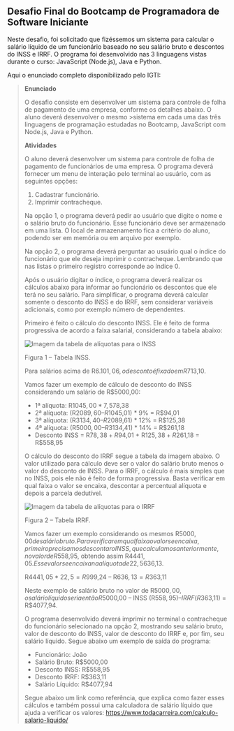 ## Desafio Final do Bootcamp de Programadora de Software Iniciante
Neste desafio, foi solicitado que fizéssemos um sistema para calcular o salário líquido de um funcionário baseado no seu salário bruto e descontos do INSS e IRRF. O programa foi desenvolvido nas 3 linguagens vistas durante o curso: JavaScript (Node.js), Java e Python.

Aqui o enunciado completo disponibilizado pelo IGTI:

> **Enunciado**
>
> O desafio consiste em desenvolver um sistema para controle de folha de pagamento de uma empresa, conforme os detalhes abaixo. O aluno deverá desenvolver o mesmo >sistema em cada uma das três linguagens de programação estudadas no Bootcamp, JavaScript com Node.js, Java e Python.
>
> **Atividades**
>
> O aluno deverá desenvolver um sistema para controle de folha de pagamento de funcionários de uma empresa. O programa deverá fornecer um menu de interação pelo terminal ao usuário, com as seguintes opções:
> 1) Cadastrar funcionário.
> 2) Imprimir contracheque.
>
> Na opção 1, o programa deverá pedir ao usuário que digite o nome e o salário bruto do funcionário. Esse funcionário deve ser armazenado em uma lista. O local de armazenamento fica a critério do aluno, podendo ser em memória ou em arquivo por exemplo.
>
>Na opção 2, o programa deverá perguntar ao usuário qual o índice do funcionário que ele deseja imprimir o contracheque. Lembrando que nas listas o primeiro registro corresponde ao índice 0.
>
> Após o usuário digitar o índice, o programa deverá realizar os cálculos abaixo para informar ao funcionário os descontos que ele terá no seu salário. Para simplificar, o programa deverá calcular somente o desconto do INSS e do IRRF, sem considerar variáveis adicionais, como por exemplo número de dependentes.
>
> Primeiro é feito o cálculo do desconto INSS. Ele é feito de forma progressiva de acordo a faixa salarial, considerando a tabela abaixo:
>
> ![Imagem da tabela de alíquotas para o INSS](https://www12.senado.leg.br/noticias/imagens/Ttabela1.jpg)
>
> Figura 1 – Tabela INSS.
>
> Para salários acima de R$6.101,06, o desconto é fixado em R$713,10.
>
>Vamos fazer um exemplo de cálculo de desconto do INSS considerando um salário de R$5000,00:
>
> * 1ª alíquota: R$1045,00 * 7,5% = R$78,38
> * 2ª alíquota: (R$2089,60 – R$1045,01) * 9% = R$94,01
> * 3ª alíquota: (R$3134,40 – R$2089,61) * 12% = R$125,38
> * 4ª alíquota: (R$5000,00 – R$3134,41) * 14% = R$261,18
> * Desconto INSS = R$78,38 + R$94,01 + R$125,38 + R$261,18 = R$558,95
>
> O cálculo do desconto do IRRF segue a tabela da imagem abaixo. O valor utilizado para cálculo deve ser o valor do salário bruto menos o valor do desconto de INSS. Para o IRRF, o cálculo é mais simples que no INSS, pois ele não é feito de forma progressiva. Basta verificar em qual faixa o valor se encaixa, descontar a percentual alíquota e depois a parcela dedutível.
>
> ![Imagem da tabela de alíquotas para o IRRF](https://s.dicionariofinanceiro.com/imagens/tabela-irrf-cke.jpg) 
>
> Figura 2 – Tabela IRRF.
>
> Vamos fazer um exemplo considerando os mesmos R$5000,00 de salário bruto. Para verificar em qual faixa o valor se encaixa, primeiro precisamos descontar o INSS, que calculamos anteriormente, no valor de R$558,95, obtendo assim R$4441,05. Esse valor se encaixa na alíquota de 22,5%. Basta então fazer o cálculo desse percentual e, depois, descontar a parcela dedutível correspondente à faixa, que no caso é R$636,13.
>
> R$4441,05 * 22,5 = R$999,24 – R$636,13 = R$363,11
>
> Neste exemplo de salário bruto no valor de R$5000,00, o salário líquido seria então R$5000,00 – INSS (R$558,95) – IRRF (R$363,11) = R$4077,94.
>
> O programa desenvolvido deverá imprimir no terminal o contracheque do funcionário selecionado na opção 2, mostrando seu salário bruto, valor de desconto do INSS, valor de desconto do IRRF e, por fim, seu salário líquido. Segue abaixo um exemplo de saída do programa:
> * Funcionário: João
> * Salário Bruto: R$5000,00
> * Desconto INSS: R$558,95
> * Desconto IRRF: R$363,11
> * Salário Líquido: R$4077,94
>
> Segue abaixo um link como referência, que explica como fazer esses cálculos e também possui uma calculadora de salário líquido que ajuda a verificar os valores:
> https://www.todacarreira.com/calculo-salario-liquido/

